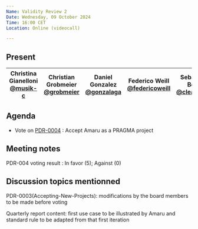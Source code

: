 ```yaml
---
Name: Validity Review 2
Date: Wednesday, 09 October 2024
Time: 16:00 CET
Location: Online (videocall)

---
```


## Present

| Christina Gianelloni <br/> [@musik-c][] | Christian Grobmeier <br/> [@grobmeier][] |Daniel Gonzalez <br/> [@gonzalaga][] |  Federico Weill <br/> [@federicoweill][] | Sebastian Bode <br/> [@cleanerm5][] | Damien Czapla <br/> [@Dam-CZ][] |
| ---                               | ---                                           | ---                            | ---                            | ---                             | ---

[@musik-c]: https://github.com/musik-c
[@grobmeier]: https://github.com/grobmeier
[@federicoweill]: https://github.com/federicoweill
[@gonzalaga]: https://github.com/gonzalaga
[@cleanerm5]: https://github.com/cleanerm5
[@Dam-CZ]: https://github.com/Dam-CZ
[@däKaj]: https://github.com/pragma-org

## Agenda

* Vote on [PDR-0004](https://github.com/pragma-org/PDRs/tree/main/PDR-0004-Resolution-Accept-Amaru) : Accept Amaru as a PRAGMA project 

## Meeting notes

PDR-004 voting result : In favor (5); Against (0)

## Discussion topics mentionned 

PDR-0003(Accepting-New-Projects): modifications by the board members to be made before voting 

Quarterly report content: first use case to be illustrated by Amaru and standard rule to be adapted from that first iteration
